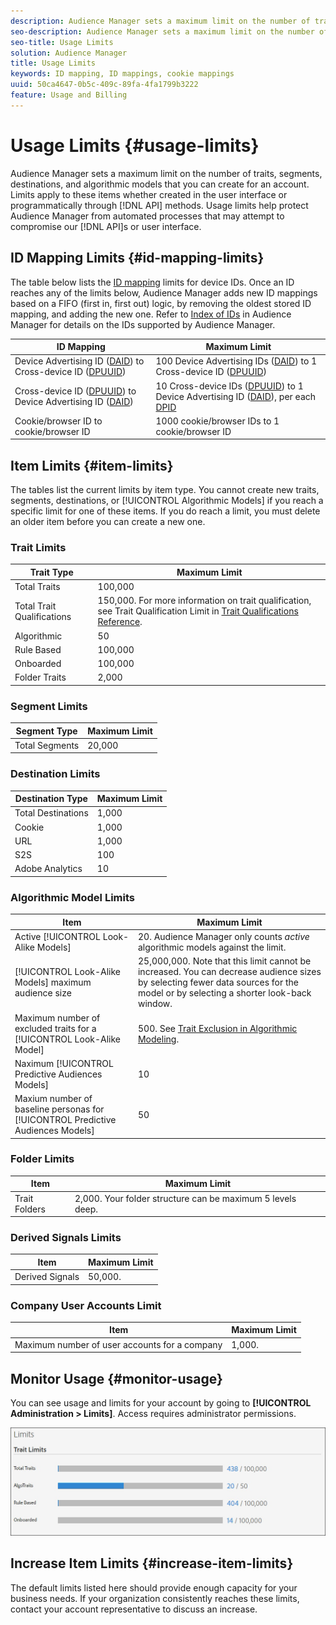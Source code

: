 ```yaml
---
description: Audience Manager sets a maximum limit on the number of traits, segments, destinations, and algorithmic models that you can create for an account. Limits apply to these items whether created in the user interface or programmatically through API methods. Usage limits help protect Audience Manager from automated processes that may attempt to compromise our APIs or user interface.
seo-description: Audience Manager sets a maximum limit on the number of traits, segments, destinations, and algorithmic models that you can create for an account. Limits apply to these items whether created in the user interface or programmatically through API methods. Usage limits help protect Audience Manager from automated processes that may attempt to compromise our APIs or user interface.
seo-title: Usage Limits
solution: Audience Manager
title: Usage Limits
keywords: ID mapping, ID mappings, cookie mappings
uuid: 50ca4647-0b5c-409c-89fa-4fa1799b3222
feature: Usage and Billing
---
```


# Usage Limits {#usage-limits}

Audience Manager sets a maximum limit on the number of traits, segments, destinations, and algorithmic models that you can create for an account. Limits apply to these items whether created in the user interface or programmatically through [!DNL API] methods. Usage limits help protect Audience Manager from automated processes that may attempt to compromise our [!DNL API]s or user interface.

## ID Mapping Limits {#id-mapping-limits}

The table below lists the [ID mapping](../../integration/sending-audience-data/batch-data-transfer-explained/id-sync-http.md) limits for device IDs. Once an ID reaches any of the limits below, Audience Manager adds new ID mappings based on a FIFO (first in, first out) logic, by removing the oldest stored ID mapping, and adding the new one. Refer to [Index of IDs](../../reference/ids-in-aam.md) in Audience Manager for details on the IDs supported by Audience Manager.

|ID Mapping | Maximum Limit |
|-----------|-------------- |
|Device Advertising ID ([DAID](../../reference/ids-in-aam.md)) to Cross-device ID ([DPUUID](../../reference/ids-in-aam.md)) | 100 Device Advertising IDs ([DAID](../../reference/ids-in-aam.md)) to 1 Cross-device ID ([DPUUID](../../reference/ids-in-aam.md)) |
|Cross-device ID ([DPUUID](../../reference/ids-in-aam.md)) to Device Advertising ID ([DAID](../../reference/ids-in-aam.md)) | 10 Cross-device IDs ([DPUUID](../../reference/ids-in-aam.md)) to 1 Device Advertising ID ([DAID](../../reference/ids-in-aam.md)), per each [DPID](../../reference/ids-in-aam.md) |
|Cookie/browser ID to cookie/browser ID | 1000 cookie/browser  IDs to 1 cookie/browser ID |

## Item Limits {#item-limits}

The tables list the current limits by item type. You cannot create new traits, segments, destinations, or [!UICONTROL Algorithmic Models] if you reach a specific limit for one of these items. If you do reach a limit, you must delete an older item before you can create a new one.

### Trait Limits

| Trait Type    | Maximum Limit   |
| -------------------------- | ------------------------------------- |
| Total Traits               | 100,000   |
| Total Trait Qualifications | 150,000. For more information on trait qualification, see Trait Qualification Limit in [Trait Qualifications Reference](/help/using/features/traits/trait-and-segment-qualification-reference.md#trait-qualification-limit). |
| Algorithmic                | 50       |
| Rule Based                 | 100,000  |
| Onboarded                  | 100,000  |
| Folder Traits              | 2,000    |

### Segment Limits

| Segment Type   | Maximum Limit |
| -------------- | ------------- |
| Total Segments | 20,000        |

### Destination Limits

| Destination Type   | Maximum Limit |
| ------------------ | ------------- |
| Total Destinations | 1,000         |
| Cookie             | 1,000         |
| URL                | 1,000         |
| S2S                | 100           |
| Adobe Analytics    | 10            |

### Algorithmic Model Limits

| Item  | Maximum Limit |
| -------- | ----- |
| Active [!UICONTROL Look-Alike Models]  | 20. Audience Manager only counts *active* algorithmic models against the limit.|
| [!UICONTROL Look-Alike Models] maximum audience size | 25,000,000.  Note that this limit cannot be increased. You can decrease audience sizes by selecting fewer data sources for the model or by selecting a shorter look-back window. |
| Maximum number of excluded traits for a [!UICONTROL Look-Alike Model] | 500. See [Trait Exclusion in Algorithmic Modeling](/help/using/features/algorithmic-models/trait-exclusion-algo-models.md). |
|Naximum [!UICONTROL Predictive Audiences Models]|10|
|Maxium number of baseline personas for [!UICONTROL Predictive Audiences Models]|50|

### Folder Limits

| Item | Maximum Limit|
| ------------- | ------------------ |
| Trait Folders | 2,000.  Your folder structure can be maximum 5 levels deep. |

### Derived Signals Limits

| Item            | Maximum Limit |
| --------------- | ------------- |
| Derived Signals | 50,000.       |

### Company User Accounts Limit

| Item  | Maximum Limit |
| ----------- | ------------- |
| Maximum number of user accounts for a company | 1,000.  |

## Monitor Usage {#monitor-usage}

You can see usage and limits for your account by going to **[!UICONTROL Administration > Limits]**. Access requires administrator permissions.

![usage limits image](assets/usage-limits.png)

## Increase Item Limits {#increase-item-limits}

The default limits listed here should provide enough capacity for your business needs. If your organization consistently reaches these limits, contact your account representative to discuss an increase.